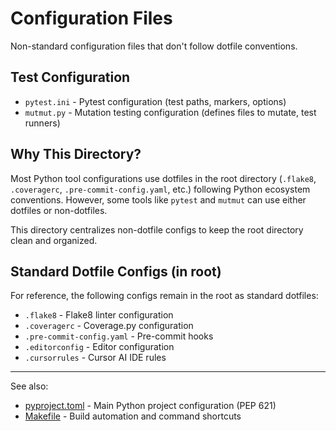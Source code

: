 # Configuration Files

Non-standard configuration files that don't follow dotfile conventions.

## Test Configuration

- `pytest.ini` - Pytest configuration (test paths, markers, options)
- `mutmut.py` - Mutation testing configuration (defines files to mutate, test runners)

## Why This Directory?

Most Python tool configurations use dotfiles in the root directory (`.flake8`, `.coveragerc`, `.pre-commit-config.yaml`, etc.) following Python ecosystem conventions. However, some tools like `pytest` and `mutmut` can use either dotfiles or non-dotfiles.

This directory centralizes non-dotfile configs to keep the root directory clean and organized.

## Standard Dotfile Configs (in root)

For reference, the following configs remain in the root as standard dotfiles:
- `.flake8` - Flake8 linter configuration
- `.coveragerc` - Coverage.py configuration
- `.pre-commit-config.yaml` - Pre-commit hooks
- `.editorconfig` - Editor configuration
- `.cursorrules` - Cursor AI IDE rules

---

See also:
- [pyproject.toml](../pyproject.toml) - Main Python project configuration (PEP 621)
- [Makefile](../Makefile) - Build automation and command shortcuts
